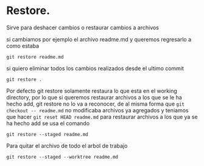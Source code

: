 Restore.
===

Sirve para deshacer cambios o restaurar cambios a archivos

si cambiamos por ejemplo el archivo readme.md y queremos regresarlo a como estaba 

```git
git restore readme.md
```

si quiero eliminar todos los cambios realizados desde el ultimo commit
```
git restore .
```

Por defecto git restore solamente restaura lo que esta en el working directory, por lo que si queremos restaurar archivos a los que se le ha hecho add, git restore no lo va a reconocer, de al misma forma que `git checkout -- readme.md` no modificaba archivos ya agregados y teniamos que hacer `git reset HEAD readme.md` para restaurar archivos a los que ya se ha hecho add se usa el comando 
```
git restore --staged readme.md 
```

Para quitar el archivo de todo el arbol de trabajo
```
git restore --staged --worktree readme.md
```

